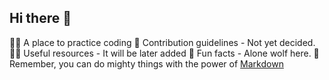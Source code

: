 ## Hi there 👋


🙋‍♀️ A place to practice coding 
🌈 Contribution guidelines - Not yet decided.
👩‍💻 Useful resources - It will be later added 
🍿 Fun facts - Alone wolf here. 
🧙 Remember, you can do mighty things with the power of [Markdown](https://docs.github.com/github/writing-on-github/getting-started-with-writing-and-formatting-on-github/basic-writing-and-formatting-syntax)

